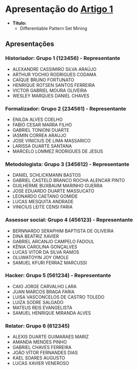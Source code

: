 # Apresentação do [Artigo 1][Link_artigo]

- **Título:**
  - Differentiable Pattern Set Mining

[Link_artigo]: https://doi.org/10.1145/3447548.3467348

## Apresentações

### Historiador: Grupo 1 (123456) - Representante

- ALEXANDRE CASSIMIRO SILVA ARAÚJO
- ARTHUR YOCHIO RODRIGUES CODAMA
- CAÍQUE BRUNO FORTUNATO
- HENRIQUE ROTSEN SANTOS FERREIRA
- VICTOR GABRIEL MOURA OLIVEIRA
- WESLEY MARQUES DANIEL CHAVES

### Formalizador: Grupo 2 (234561) - Representante

- ENILDA ALVES COELHO
- FABIO CESAR MARRA FILHO
- GABRIEL TONIONI DUARTE
- IASMIN CORREA ARAUJO
- JOSE VINICIUS DE LIMA MASSARICO
- LARISSA DUARTE SANTANA
- MARCELO LOMMEZ RODRIGUES DE JESUS

### Metodologista: Grupo 3 (345612) - Representante

- DANIEL SCHLICKMANN BASTOS
- GABRIEL CASTELO BRANCO ROCHA ALENCAR PINTO
- GUILHERME BUXBAUM MARINHO GUERRA
- JOSE EDUARDO DUARTE MASSUCATO
- LEONARDO CAETANO GOMIDE
- LUCAS MESQUITA ANDRADE
- VINICIUS LEITE CENSI FARIA

### Assessor social: Grupo 4 (456123) - Representante

- BERNNARDO SERAPHIM BAPTISTA DE OLIVEIRA
- DINÁ BEATRIZ XAVIER
- GABRIEL ARCANJO CAMPELO FADOUL
- KÊNIA CAROLINA GONÇALVES
- LUCAS VITOR DA SILVA RAMOS
- OLUWATOYIN JOY OMOLE
- SAMUEL KFURI FERRAZ MARCUSSI

### Hacker: Grupo 5 (561234) - Representante

- CAIO JORGE CARVALHO LARA
- JUAN MARCOS BRAGA FARIA
- LUISA VASCONCELOS DE CASTRO TOLEDO
- LUIZA SODRE SALGADO
- MATEUS REIS EVANGELISTA
- SAMUEL HENRIQUE MIRANDA ALVES

### Relator: Grupo 6 (612345)

- ALEXIS DUARTE GUIMARAES MARIZ
- AMANDA MENDES PINHO
- GABRIEL CHAVES FERREIRA
- JOÃO VÍTOR FERNANDES DIAS
- KAEL SOARES AUGUSTO
- LUCAS XAVIER VENEROSO
